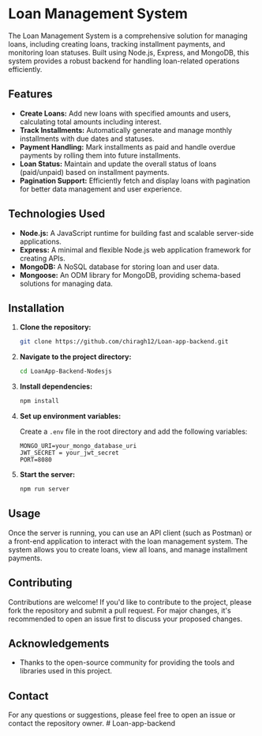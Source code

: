 # Loan Management System

The Loan Management System is a comprehensive solution for managing loans, including creating loans, tracking installment payments, and monitoring loan statuses. Built using Node.js, Express, and MongoDB, this system provides a robust backend for handling loan-related operations efficiently.

## Features

- **Create Loans:** Add new loans with specified amounts and users, calculating total amounts including interest.
- **Track Installments:** Automatically generate and manage monthly installments with due dates and statuses.
- **Payment Handling:** Mark installments as paid and handle overdue payments by rolling them into future installments.
- **Loan Status:** Maintain and update the overall status of loans (paid/unpaid) based on installment payments.
- **Pagination Support:** Efficiently fetch and display loans with pagination for better data management and user experience.

## Technologies Used

- **Node.js:** A JavaScript runtime for building fast and scalable server-side applications.
- **Express:** A minimal and flexible Node.js web application framework for creating APIs.
- **MongoDB:** A NoSQL database for storing loan and user data.
- **Mongoose:** An ODM library for MongoDB, providing schema-based solutions for managing data.

## Installation

1. **Clone the repository:**

    ```bash
    git clone https://github.com/chiragh12/Loan-app-backend.git
    ```

2. **Navigate to the project directory:**

    ```bash
    cd LoanApp-Backend-Nodesjs
    ```

3. **Install dependencies:**

    ```bash
    npm install
    ```

4. **Set up environment variables:**

    Create a `.env` file in the root directory and add the following variables:

    ```env
    MONGO_URI=your_mongo_database_uri
    JWT_SECRET = your_jwt_secret
    PORT=8080
    ```

5. **Start the server:**

    ```bash
    npm run server
    ```

## Usage

Once the server is running, you can use an API client (such as Postman) or a front-end application to interact with the loan management system. The system allows you to create loans, view all loans, and manage installment payments.

## Contributing

Contributions are welcome! If you'd like to contribute to the project, please fork the repository and submit a pull request. For major changes, it's recommended to open an issue first to discuss your proposed changes.


## Acknowledgements

- Thanks to the open-source community for providing the tools and libraries used in this project.

## Contact

For any questions or suggestions, please feel free to open an issue or contact the repository owner.
#   L o a n - a p p - b a c k e n d 
 
 
